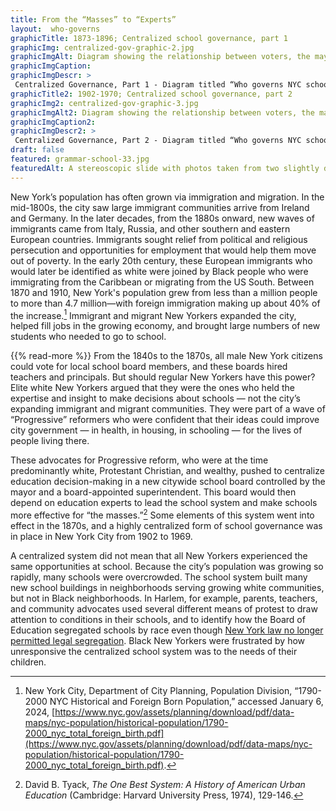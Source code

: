 ```yaml
--- 
title: From the “Masses” to “Experts”
layout:  who-governs
graphicTitle: 1873-1896; Centralized school governance, part 1
graphicImg: centralized-gov-graphic-2.jpg
graphicImgAlt: Diagram showing the relationship between voters, the mayor, and the school system 
graphicImgCaption:
graphicImgDescr: >
 Centralized Governance, Part 1 - Diagram titled “Who governs NYC schools? 1873-1896: Centralized School Governance, Part 1.” Voters elect the mayor, who appoints the central board of education. The central board appoints a superintendent for the whole school system, and school trustees (who are like school board members) for each local district. The trustees have the power to hire principals and teachers, who lead the schools and teach the students. This model is based on Manhattan and the Bronx, whose schools consolidated in 1873. There may have been differences in school governance in Queens, Brooklyn, and Staten Island. 
graphicTitle2: 1902-1970; Centralized school governance, part 2
graphicImg2: centralized-gov-graphic-3.jpg
graphicImgAlt2: Diagram showing the relationship between voters, the mayor, borough presidents, and the school system 
graphicImgCaption2:
graphicImgDescr2: >
 Centralized Governance, Part 2 - Diagram titled “Who governs NYC schools? 1902-1970: Centralized School Governance, Part 2.” Voters elect the mayor, who appoints the central board of education. The central board of education appoints district superintendents, who hired principals and teachers. Hiring was shaped in part by the city’s board of examiners, who control the process for becoming a teacher or principal until 1990. After 1961, hiring is governed by the teachers union contract. Voters also elect borough presidents, who appoint local boards of education for each district. These districts had limited power.
draft: false
featured: grammar-school-33.jpg
featuredAlt: A stereoscopic slide with photos taken from two slightly different angles shows around 100 schoolgirls seated in a large auditorium with several women teachers in the background.
--- 
```


New York’s population has often grown via immigration and migration. In the mid-1800s, the city saw large immigrant communities arrive from Ireland and Germany. In the later decades, from the 1880s onward, new waves of immigrants came from Italy, Russia, and other southern and eastern European countries. Immigrants sought relief from political and religious persecution and opportunities for employment that would help them move out of poverty. In the early 20th century, these European immigrants who would later be identified as white were joined by Black people who were immigrating from the Caribbean or migrating from the US South. Between 1870 and 1910, New York's population grew from less than a million people to more than 4.7 million—with foreign immigration making up about 40% of the increase.[^1] Immigrant and migrant New Yorkers expanded the city, helped fill jobs in the growing economy, and brought large numbers of new students who needed to go to school. 

{{% read-more %}}
From the 1840s to the 1870s, all male New York citizens could vote for local school board members, and these boards hired teachers and principals. But should regular New Yorkers have this power? Elite white New Yorkers argued that they were the ones who held the expertise and insight to make decisions about schools — not the city’s expanding immigrant and migrant communities. They were part of a wave of “Progressive” reformers who were confident that their ideas could improve city government — in health, in housing, in schooling — for the lives of people living there. 

These advocates for Progressive reform, who were at the time predominantly white, Protestant Christian, and wealthy, pushed to centralize education decision-making in a new citywide school board controlled by the mayor and a board-appointed superintendent. This board would then depend on education experts to lead the school system and make schools more effective for “the masses.”[^2] Some elements of this system went into effect in the 1870s, and a highly centralized form of school governance was in place in New York City from 1902 to 1969.

A centralized system did not mean that all New Yorkers experienced the same opportunities at school. Because the city’s population was growing so rapidly, many schools were overcrowded. The school system built many new school buildings in neighborhoods serving growing white communities, but not in Black neighborhoods. In Harlem, for example, parents, teachers, and community advocates used several different means of protest to draw attention to conditions in their schools, and to identify how the Board of Education segregated schools by race even though [New York law no longer permitted legal segregation](/topics/black-latina-women/cisco-resisting-segregation/). Black New Yorkers were frustrated by how unresponsive the centralized school system was to the needs of their children. 

[^1]: New York City, Department of City Planning, Population Division, “1790-2000 NYC Historical and Foreign Born Population,” accessed January 6, 2024, [https://www.nyc.gov/assets/planning/download/pdf/data-maps/nyc-population/historical-population/1790-2000_nyc_total_foreign_birth.pdf](https://www.nyc.gov/assets/planning/download/pdf/data-maps/nyc-population/historical-population/1790-2000_nyc_total_foreign_birth.pdf). 

[^2]: David B. Tyack, *The One Best System: A History of American Urban Education* (Cambridge: Harvard University Press, 1974), 129-146. 
